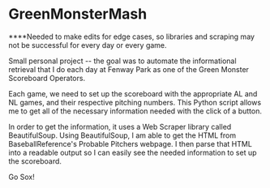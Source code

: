 # GreenMonsterMash

****Needed to make edits for edge cases, so libraries and scraping may not be successful for every day or every game.

Small personal project -- the goal was to automate the informational retrieval that I do each day at Fenway Park as one of the Green Monster Scoreboard Operators.

Each game, we need to set up the scoreboard with the appropriate AL and NL games, and their respective pitching numbers. This Python script allows me to get all of the necessary information needed with the click of a button.

In order to get the information, it uses a Web Scraper library called BeautifulSoup. Using BeautifulSoup, I am able to get the HTML from BaseballReference's Probable Pitchers webpage. I then parse that HTML into a readable output so I can easily see the needed information to set up the scoreboard.

Go Sox!

